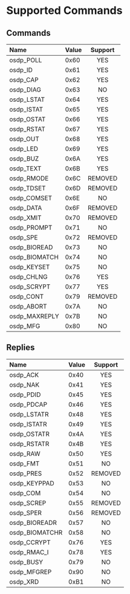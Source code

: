 # Supported Commands #

## Commands ##
| Name | Value | Support |
|:-----|:------|:-------:|
| osdp_POLL     | 0x60 | YES |
| osdp_ID       | 0x61 | YES |
| osdp_CAP      | 0x62 | YES |
| osdp_DIAG     | 0x63 | NO |
| osdp_LSTAT    | 0x64 | YES |
| osdp_ISTAT    | 0x65 | YES |
| osdp_OSTAT    | 0x66 | YES |
| osdp_RSTAT    | 0x67 | YES |
| osdp_OUT      | 0x68 | YES |
| osdp_LED      | 0x69 | YES |
| osdp_BUZ      | 0x6A | YES |
| osdp_TEXT     | 0x6B | YES |
| osdp_RMODE    | 0x6C | REMOVED |
| osdp_TDSET    | 0x6D | REMOVED | 
| osdp_COMSET   | 0x6E | NO | 
| osdp_DATA     | 0x6F | REMOVED |
| osdp_XMIT     | 0x70 | REMOVED |
| osdp_PROMPT   | 0x71 | NO |
| osdp_SPE      | 0x72 | REMOVED |
| osdp_BIOREAD  | 0x73 | NO |
| osdp_BIOMATCH | 0x74 | NO |
| osdp_KEYSET   | 0x75 | NO |
| osdp_CHLNG    | 0x76 | YES |
| osdp_SCRYPT   | 0x77 | YES |
| osdp_CONT     | 0x79 | REMOVED |
| osdp_ABORT    | 0x7A | NO |
| osdp_MAXREPLY | 0x7B | NO |
| osdp_MFG      | 0x80 | NO |

## Replies ##
| Name | Value | Support |
|:-----|:------|:-------:|
| osdp_ACK      | 0x40 | YES |
| osdp_NAK      | 0x41 | YES |
| osdp_PDID     | 0x45 | YES |
| osdp_PDCAP    | 0x46 | YES |
| osdp_LSTATR   | 0x48 | YES |
| osdp_ISTATR   | 0x49 | YES |
| osdp_OSTATR   | 0x4A | YES |
| osdp_RSTATR   | 0x4B | YES |
| osdp_RAW      | 0x50 | YES |
| osdp_FMT      | 0x51 | NO  |
| osdp_PRES     | 0x52 | REMOVED |
| osdp_KEYPPAD  | 0x53 | NO  |
| osdp_COM      | 0x54 | NO  |
| osdp_SCREP    | 0x55 | REMOVED |
| osdp_SPER     | 0x56 | REMOVED |
| osdp_BIOREADR | 0x57 | NO  |
| osdp_BIOMATCHR  | 0x58 | NO |
| osdp_CCRYPT   | 0x76 | YES |
| osdp_RMAC_I   | 0x78 | YES |
| osdp_BUSY     | 0x79 | NO  |
| osdp_MFGREP   | 0x90 | NO  |
| osdp_XRD      | 0xB1 | NO  |
